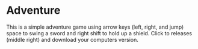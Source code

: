 # Adventure

This is a simple adventure game using arrow keys (left, right, and jump) space to swing a sword and right shift to hold up a shield.
Click to releases (middle right) and download your computers version.
